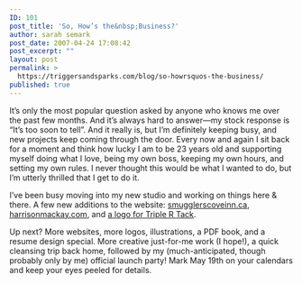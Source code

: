 ```yaml
---
ID: 101
post_title: 'So, How’s the&nbsp;Business?'
author: sarah semark
post_date: 2007-04-24 17:08:42
post_excerpt: ""
layout: post
permalink: >
  https://triggersandsparks.com/blog/so-howrsquos-the-business/
published: true
---
```

It’s only the most popular question asked by anyone who knows me over the past few months. And it’s always hard to answer—my stock response is &ldquo;It’s too soon to tell&rdquo;. And it really is, but I’m definitely keeping busy, and new projects keep coming through the door. Every now and again I sit back for a moment and think how lucky I am to be 23 years old and supporting myself doing what I love, being my own boss, keeping my own hours, and setting my own rules. I never thought this would be what I wanted to do, but I’m utterly thrilled that I get to do it.<!--more-->

I’ve been busy moving into my new studio and working on things here &amp; there. A few new additions to the website: <a href="http://triggersandsparks.com/project/show/54">smugglerscoveinn.ca</a>, <a href="http://triggersandsparks.com/project/show/53">harrisonmackay.com</a>, and <a href="http://triggersandsparks.com/project/show/52">a logo for Triple R Tack</a>.

Up next? More websites, more logos, illustrations, a PDF book, and a resume design special. More creative just-for-me work (I hope!), a quick cleansing trip back home, followed by my (much-anticipated, though probably only by me) official launch party! Mark May 19th on your calendars and keep your eyes peeled for details.